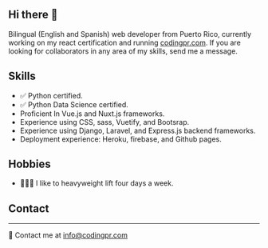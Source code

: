 ## Hi there 👋

Bilingual (English and Spanish) web developer from Puerto Rico, currently working on my react certification and running [codingpr.com](https://codingpr.com). If you are looking for collaborators in any area of my skills, send me a message.

## Skills
- :white_check_mark: Python certified.
- :white_check_mark: Python Data Science certified.
- Proficient In Vue.js and Nuxt.js frameworks.
- Experience using CSS, sass, Vuetify, and Bootsrap.
- Experience using Django, Laravel, and Express.js backend frameworks.
- Deployment experience: Heroku, firebase, and Github pages.

## Hobbies
- 🏋🏼‍♂️ I like to heavyweight lift four days a week.

## Contact
---
📧 Contact me at info@codingpr.com

